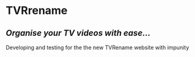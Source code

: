 # TVRrename
## *Organise your TV videos with ease...* ##

Developing and testing for the the new TVRename website with impunity
